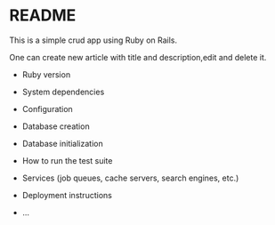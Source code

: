 # README

This is a simple crud app using Ruby on Rails.

One can create new article with title and description,edit and delete it.

* Ruby version

* System dependencies

* Configuration

* Database creation

* Database initialization

* How to run the test suite

* Services (job queues, cache servers, search engines, etc.)

* Deployment instructions

* ...

